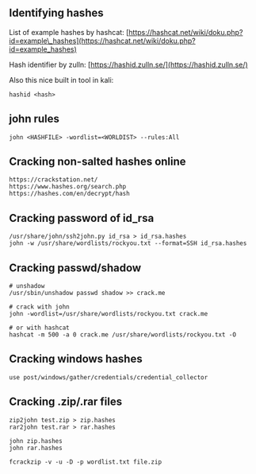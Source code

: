 ## Identifying hashes

List of example hashes by hashcat: [https://hashcat.net/wiki/doku.php?id=example\_hashes](https://hashcat.net/wiki/doku.php?id=example_hashes)

Hash identifier by zulln: [https://hashid.zulln.se/](https://hashid.zulln.se/)

Also this nice built in tool in kali:

```
hashid <hash>
```

## john rules

```
john <HASHFILE> -wordlist=<WORLDIST> --rules:All
```

## Cracking non-salted hashes online

```
https://crackstation.net/
https://www.hashes.org/search.php
https://hashes.com/en/decrypt/hash
```

## Cracking password of id\_rsa

```
/usr/share/john/ssh2john.py id_rsa > id_rsa.hashes
john -w /usr/share/wordlists/rockyou.txt --format=SSH id_rsa.hashes
```

## Cracking passwd/shadow

```text
# unshadow
/usr/sbin/unshadow passwd shadow >> crack.me

# crack with john
john -wordlist=/usr/share/wordlists/rockyou.txt crack.me

# or with hashcat
hashcat -m 500 -a 0 crack.me /usr/share/wordlists/rockyou.txt -O
```

## Cracking windows hashes

```
use post/windows/gather/credentials/credential_collector
```

## Cracking .zip/.rar files

```
zip2john test.zip > zip.hashes
rar2john test.rar > rar.hashes

john zip.hashes
john rar.hashes
```

```
fcrackzip -v -u -D -p wordlist.txt file.zip
```

